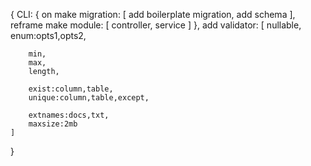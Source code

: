 {
    CLI: {
        on make migration: [
            add boilerplate migration,
            add schema
        ],
        reframe make module: [
            controller,
            service
        ]
    },
    add validator: [
        nullable,
        enum:opts1,opts2,

        min,
        max,
        length,

        exist:column,table,
        unique:column,table,except,

        extnames:docs,txt,
        maxsize:2mb
    ]
}